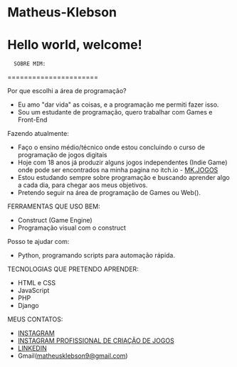 # Matheus-Klebson
Hello world, welcome!
======================      
      SOBRE MIM:
======================

Por que escolhi a área de programação?

* Eu amo "dar vida" as coisas, e a programação me permiti fazer isso.
* Sou um estudante de programação, quero trabalhar com Games e Front-End

Fazendo atualmente:
* Faço o ensino médio/técnico onde estou concluindo o curso de programação de jogos digitais
* Hoje com 18 anos já produzir alguns jogos independentes (Indie Game) onde pode ser encontrados na minha pagina no itch.io - [MK.JOGOS](https://mkjogos.itch.io/)
* Estou estudando sempre sobre programação e buscando aprender algo a cada dia, para chegar aos meus objetivos.
* Pretendo seguir na área de programação de Games ou Web().

FERRAMENTAS QUE USO BEM:

* Construct (Game Engine)
* Programação visual com o construct

Posso te ajudar com:

* Python, programando scripts para automação rápida.

TECNOLOGIAS QUE PRETENDO APRENDER:
* HTML e CSS
* JavaScript
* PHP
* Django 

MEUS CONTATOS:
* [INSTAGRAM](https://www.instagram.com/matheus_klebson/) 
* [INSTAGRAM PROFISSIONAL DE CRIAÇÃO DE JOGOS](https://www.instagram.com/mk.jogos/)
* [LINKEDIN](https://www.linkedin.com/in/matheus-klebson-7948661b3/)
* Gmail(matheusklebson9@gmail.com)
